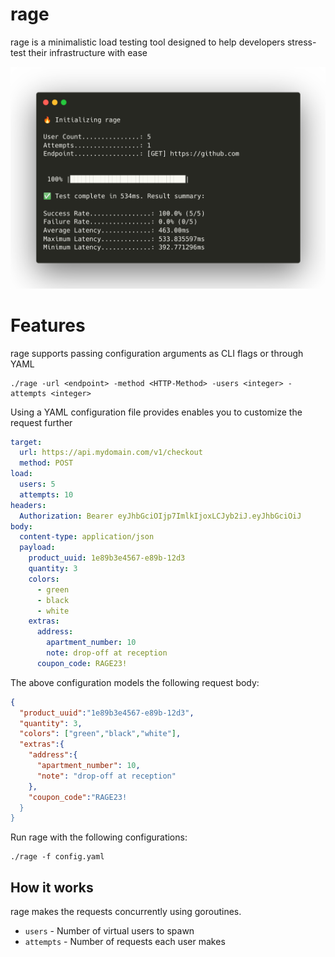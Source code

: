 # rage

rage is a minimalistic load testing tool designed to help developers stress-test their infrastructure with ease

<center>
<img src="./docs/rage.png" width=600/>
</center>

# Features
rage supports passing configuration arguments as CLI flags or through YAML

```
./rage -url <endpoint> -method <HTTP-Method> -users <integer> -attempts <integer>
```

Using a YAML configuration file provides enables you to customize the request further

```yaml
target:
  url: https://api.mydomain.com/v1/checkout
  method: POST
load:
  users: 5
  attempts: 10
headers:
  Authorization: Bearer eyJhbGciOIjp7ImlkIjoxLCJyb2iJ.eyJhbGciOiJ
body:
  content-type: application/json
  payload:
    product_uuid: 1e89b3e4567-e89b-12d3 
    quantity: 3
    colors: 
      - green
      - black
      - white
    extras:
      address:
        apartment_number: 10
        note: drop-off at reception 
      coupon_code: RAGE23!   
```

The above configuration models the following request body:

```json
{
  "product_uuid":"1e89b3e4567-e89b-12d3",
  "quantity": 3,
  "colors": ["green","black","white"],
  "extras":{
    "address":{
      "apartment_number": 10,
      "note": "drop-off at reception"
    },
    "coupon_code":"RAGE23!
  }
}
```

Run rage with the following configurations:

```
./rage -f config.yaml
```

## How it works

rage makes the requests concurrently using goroutines.

- `users` - Number of virtual users to spawn
- `attempts` - Number of requests each user makes